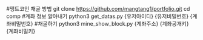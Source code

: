 #맹트코인 채굴 방법
git clone https://github.com/mangtang1/portfolio.git
cd comp
#계좌 정보 알아내기
python3 get_datas.py {유저아이디} {유저비밀번호} {계좌비밀번호}
#채굴하기
python3 mine_show_block.py {계좌주소} {계좌공개키} {계좌비밀키}

